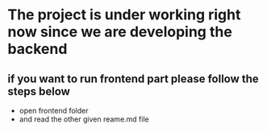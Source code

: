 # The project is under working right now since we are developing the backend 
## if you want to run frontend part please follow the steps below
- open frontend folder
- and read the other given reame.md file
```